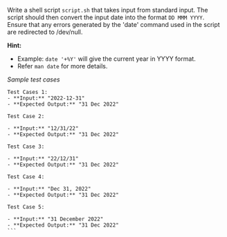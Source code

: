 Write a shell script `script.sh` that takes input from standard input. The script should then convert the input date into the format `DD MMM YYYY`. Ensure that any errors generated by the 'date' command used in the script are redirected to /dev/null. 

**Hint:**

- Example: `date '+%Y'` will give the current year in YYYY format.
- Refer `man date` for more details.

*Sample test cases*
````
Test Cases 1:
- **Input:** "2022-12-31"
- **Expected Output:** "31 Dec 2022"

Test Case 2:

- **Input:** "12/31/22"
- **Expected Output:** "31 Dec 2022"

Test Case 3:

- **Input:** "22/12/31"
- **Expected Output:** "31 Dec 2022"

Test Case 4:

- **Input:** "Dec 31, 2022"
- **Expected Output:** "31 Dec 2022"

Test Case 5:

- **Input:** "31 December 2022"
- **Expected Output:** "31 Dec 2022"
```
